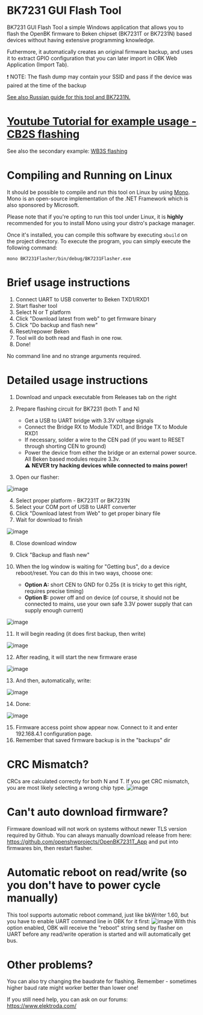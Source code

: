 # BK7231 GUI Flash Tool

BK7231 GUI Flash Tool a simple Windows application that allows you to flash the OpenBK firmware to Beken chipset (BK7231T or BK7231N) based devices without having extensive programming knowledge.

Futhermore, it automatically creates an original firmware backup, and uses it to extract GPIO configuration that you can later import in OBK Web Application (Import Tab).

❗ NOTE: The flash dump may contain your SSID and pass if the device was paired at the time of the backup

[See also Russian guide for this tool and BK7231N.](https://www.v-elite.ru/t34)

# [Youtube Tutorial for example usage - CB2S flashing](https://youtu.be/YQdR7r6lXRY?list=PLzbXEc2ebpH0CZDbczAXT94BuSGrd_GoM)
See also the secondary example: [WB3S flashing](https://youtu.be/-a5hV1y5aIU?list=PLzbXEc2ebpH0CZDbczAXT94BuSGrd_GoM)

# Compiling and Running on Linux

It should be possible to compile and run this tool on Linux by using [Mono](https://www.mono-project.com/). Mono is an open-source implementation of the .NET Framework which is also sponsored by Microsoft.

Please note that if you're opting to run this tool under Linux, it is **highly** recommended for you to install Mono using your distro's package manager.

Once it's installed, you can compile this software by executing `xbuild` on the project directory. To execute the program, you can simply execute the following command:

`mono BK7231Flasher/bin/debug/BK7231Flasher.exe`

# Brief usage instructions

1. Connect UART to USB converter to Beken TXD1/RXD1
2. Start flasher tool
3. Select N or T platform
4. Click "Download latest from web" to get firmware binary
5. Click "Do backup and flash new"
6. Reset/repower Beken
7. Tool will do both read and flash in one row. 
8. Done!

No command line and no strange arguments required.

# Detailed usage instructions

1. Download and unpack executable from Releases tab on the right
2. Prepare flashing circuit for BK7231 (both T and N)

    - Get a USB to UART bridge with 3.3V voltage signals
    - Connect the Bridge RX to Module TXD1, and Bridge TX to Module RXD1
    - If necessary, solder a wire to the CEN pad (if you want to RESET through shorting CEN to ground)
    - Power the device from either the bridge or an external power source. All Beken based modules require 3.3v.  
      ⚠️ **NEVER try hacking devices while connected to mains power!** 

3. Open our flasher:

![image](https://user-images.githubusercontent.com/85486843/210281085-6141160b-df6d-486c-b574-ef784f5cbd56.png)

4. Select proper platform - BK7231T or BK7231N
5. Select your COM port of USB to UART converter
6. Click "Download latest from Web" to get proper binary file
7. Wait for download to finish

![image](https://user-images.githubusercontent.com/85486843/210281125-a3e25ab2-3144-4e02-a30c-6e135ecefd24.png)

8. Close download window
9. Click "Backup and flash new"
10. When the log window is waiting for "Getting bus", do a device reboot/reset. You can do this in two ways, choose one:

    - **Option A:** short CEN to GND for 0.25s (it is tricky to get this right, requires precise timing)
    - **Option B:** power off and on device (of course, it should not be connected to mains, use your own safe 3.3V power supply that can supply enough current)
  
![image](https://user-images.githubusercontent.com/85486843/210281194-27decf09-723e-41f7-8b47-6fe2b6bb4857.png)

11. It will begin reading (it does first backup, then write)

![image](https://user-images.githubusercontent.com/85486843/210281251-cd69ddab-f0ab-4389-8476-0eb33045aa76.png)

12. After reading, it will start the new firmware erase

![image](https://user-images.githubusercontent.com/85486843/210281467-10129860-61da-4420-a9aa-9910f0e57099.png)

13. And then, automatically, write:

![image](https://user-images.githubusercontent.com/85486843/210281482-0eb62054-f44e-4c10-959a-65f4147cefca.png)

14. Done:

![image](https://user-images.githubusercontent.com/85486843/210281504-b592db7d-9e6e-47f9-81fc-3619a2f00204.png)

15. Firmware access point show appear now. Connect to it and enter 192.168.4.1 configuration page.
16. Remember that saved firmware backup is in the "backups" dir

# CRC Mismatch?
CRCs are calculated correctly for both N and T. If you get CRC mismatch, you are most likely selecting a wrong chip type.
![image](https://user-images.githubusercontent.com/85486843/210281290-31d037f5-61c1-403b-a9c5-891fbda75914.png)

# Can't auto download firmware?
Firmware download will not work on systems without newer TLS version required by Github. You can always manually download release from here:
https://github.com/openshwprojects/OpenBK7231T_App
and put into firmwares bin, then restart flasher.

# Automatic reboot on read/write (so you don't have to power cycle manually)
This tool supports automatic reboot command, just like bkWriter 1.60, but you have to enable UART command line in OBK for it first:
![image](https://github.com/openshwprojects/BK7231GUIFlashTool/assets/85486843/c63a163f-b1be-4f61-80aa-b161f7c706bd)
With this option enabled, OBK will receive the "reboot" string send by flasher on UART before any read/write operation is started and will automatically get bus.

# Other problems?
You can also try changing the baudrate for flashing. Remember - sometimes higher baud rate might worker better than lower one!

If you still need help, you can ask on our forums: https://www.elektroda.com/
